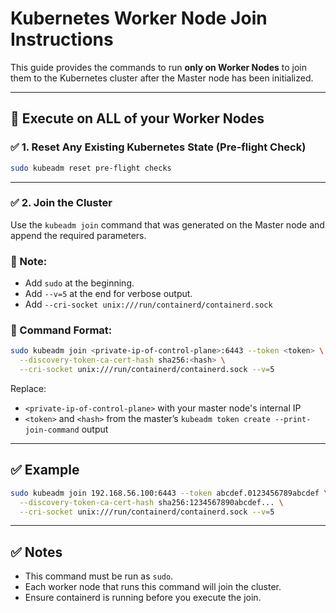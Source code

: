 # Kubernetes Worker Node Join Instructions

This guide provides the commands to run **only on Worker Nodes** to join them to the Kubernetes cluster after the Master node has been initialized.

---

## 🧠 Execute on ALL of your Worker Nodes

### ✅ 1. Reset Any Existing Kubernetes State (Pre-flight Check)

```bash
sudo kubeadm reset pre-flight checks
```

---

### ✅ 2. Join the Cluster

Use the `kubeadm join` command that was generated on the Master node and append the required parameters.

### 🔔 Note:
- Add `sudo` at the beginning.
- Add `--v=5` at the end for verbose output.
- Add `--cri-socket unix:///run/containerd/containerd.sock`

### 🔧 Command Format:

```bash
sudo kubeadm join <private-ip-of-control-plane>:6443 --token <token> \
  --discovery-token-ca-cert-hash sha256:<hash> \
  --cri-socket unix:///run/containerd/containerd.sock --v=5
```

Replace:
- `<private-ip-of-control-plane>` with your master node's internal IP
- `<token>` and `<hash>` from the master’s `kubeadm token create --print-join-command` output

---

## ✅ Example

```bash
sudo kubeadm join 192.168.56.100:6443 --token abcdef.0123456789abcdef \
  --discovery-token-ca-cert-hash sha256:1234567890abcdef... \
  --cri-socket unix:///run/containerd/containerd.sock --v=5
```

---

## ✅ Notes

- This command must be run as `sudo`.
- Each worker node that runs this command will join the cluster.
- Ensure containerd is running before you execute the join.